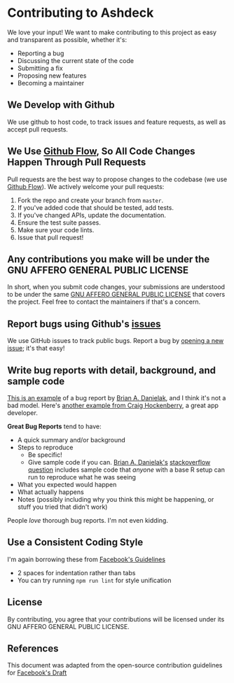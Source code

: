 # Contributing to Ashdeck
We love your input! We want to make contributing to this project as easy and transparent as possible, whether it's:

- Reporting a bug
- Discussing the current state of the code
- Submitting a fix
- Proposing new features
- Becoming a maintainer

## We Develop with Github
We use github to host code, to track issues and feature requests, as well as accept pull requests.

## We Use [Github Flow](https://guides.github.com/introduction/flow/index.html), So All Code Changes Happen Through Pull Requests
Pull requests are the best way to propose changes to the codebase (we use [Github Flow](https://guides.github.com/introduction/flow/index.html)). We actively welcome your pull requests:

1. Fork the repo and create your branch from `master`.
2. If you've added code that should be tested, add tests.
3. If you've changed APIs, update the documentation.
4. Ensure the test suite passes.
5. Make sure your code lints.
6. Issue that pull request!

## Any contributions you make will be under the GNU AFFERO GENERAL PUBLIC LICENSE
In short, when you submit code changes, your submissions are understood to be under the same [GNU AFFERO GENERAL PUBLIC LICENSE](https://www.gnu.org/licenses/) that covers the project. Feel free to contact the maintainers if that's a concern.

## Report bugs using Github's [issues](https://github.com/ashdeck/ashdeck_admin_api/issues)
We use GitHub issues to track public bugs. Report a bug by [opening a new issue](); it's that easy!

## Write bug reports with detail, background, and sample code
[This is an example](http://stackoverflow.com/q/12488905/180626) of a bug report by [Brian A. Danielak](https://gist.github.com/briandk), and I think it's not a bad model. Here's [another example from Craig Hockenberry](http://www.openradar.me/11905408), a great app developer.

**Great Bug Reports** tend to have:

- A quick summary and/or background
- Steps to reproduce
  - Be specific!
  - Give sample code if you can. [Brian A. Danielak's](https://gist.github.com/briandk) [stackoverflow question](http://stackoverflow.com/q/12488905/180626) includes sample code that *anyone* with a base R setup can run to reproduce what he was seeing
- What you expected would happen
- What actually happens
- Notes (possibly including why you think this might be happening, or stuff you tried that didn't work)

People *love* thorough bug reports. I'm not even kidding.

## Use a Consistent Coding Style
I'm again borrowing these from [Facebook's Guidelines](https://github.com/facebook/draft-js/blob/a9316a723f9e918afde44dea68b5f9f39b7d9b00/CONTRIBUTING.md)

* 2 spaces for indentation rather than tabs
* You can try running `npm run lint` for style unification

## License
By contributing, you agree that your contributions will be licensed under its GNU AFFERO GENERAL PUBLIC LICENSE.

## References
This document was adapted from the open-source contribution guidelines for [Facebook's Draft](https://github.com/facebook/draft-js/blob/a9316a723f9e918afde44dea68b5f9f39b7d9b00/CONTRIBUTING.md)
